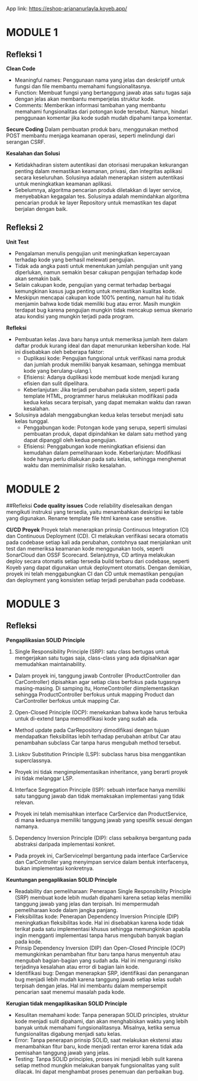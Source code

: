 App link: https://eshop-ariananurlayla.koyeb.app/

# MODULE 1

## Refleksi 1
**Clean Code**
- Meaningful names: Penggunaan nama yang jelas dan deskriptif untuk fungsi dan file membantu memahami fungsionalitasnya.
- Function: Membuat fungsi yang bertanggung jawab atas satu tugas saja dengan jelas akan membantu memperjelas struktur kode. 
- Comments: Memberikan informasi tambahan yang membantu memahami fungsionalitas dari potongan kode tersebut. Namun, hindari penggunaan komentar jika kode sudah mudah dipahami tanpa komentar.

**Secure Coding**
Dalam pembuatan produk baru, menggunakan method POST membantu menjaga keamanan operasi, seperti melindungi dari serangan CSRF.

**Kesalahan dan Solusi**
- Ketidakhadiran sistem autentikasi dan otorisasi merupakan kekurangan penting dalam memastikan keamanan, privasi, dan integritas aplikasi secara keseluruhan. Solusinya adalah menerapkan sistem autentikasi untuk meningkatkan keamanan aplikasi.
- Sebelumnya, algoritma pencarian produk diletakkan di layer service, menyebabkan kegagalan tes. Solusinya adalah memindahkan algoritma pencarian produk ke layer Repository untuk memastikan tes dapat berjalan dengan baik.

## Refleksi 2
**Unit Test**
- Pengalaman menulis pengujian unit meningkatkan kepercayaan terhadap kode yang berhasil melewati pengujian.
- Tidak ada angka pasti untuk menentukan jumlah pengujian unit yang diperlukan, namun semakin besar cakupan pengujian terhadap kode akan semakin baik.
- Selain cakupan kode, pengujian yang cermat terhadap berbagai kemungkinan kasus juga penting untuk memastikan kualitas kode.
- Meskipun mencapai cakupan kode 100% penting, namun hal itu tidak menjamin bahwa kode tidak memiliki bug atau error. Masih mungkin terdapat bug karena pengujian mungkin tidak mencakup semua skenario atau kondisi yang mungkin terjadi pada program.

**Refleksi**
- Pembuatan kelas Java baru hanya untuk memeriksa jumlah item dalam daftar produk kurang ideal dan dapat menurunkan kebersihan kode. Hal ini disebabkan oleh beberapa faktor:
  - Duplikasi kode: Pengujian fungsional untuk verifikasi nama produk dan jumlah produk memiliki banyak kesamaan, sehingga membuat kode yang berulang-ulang.\
  - Efisiensi: Adanya duplikasi kode membuat kode menjadi kurang efisien dan sulit dipelihara.
  - Keberlanjutan: Jika terjadi perubahan pada sistem, seperti pada template HTML, programmer harus melakukan modifikasi pada kedua kelas secara terpisah, yang dapat memakan waktu dan rawan kesalahan.
- Solusinya adalah menggabungkan kedua kelas tersebut menjadi satu kelas tunggal.
  - Penggabungan kode: Potongan kode yang serupa, seperti simulasi pembuatan produk, dapat dipindahkan ke dalam satu method yang dapat dipanggil oleh kedua pengujian.
  - Efisiensi: Penggabungan kode meningkatkan efisiensi dan kemudahan dalam pemeliharaan kode.
Keberlanjutan: Modifikasi kode hanya perlu dilakukan pada satu kelas, sehingga menghemat waktu dan meminimalisir risiko kesalahan.


# MODULE 2

##Refleksi
**Code quality issues**
Code reliability diselesaikan dengan mengikuti instruksi yang tersedia, yaitu menambahkan deskripsi ke table yang digunakan.
Rename template file html karena case sensitive.

**CI/CD Proyek**
Proyek telah menerapkan prinsip Continuous Integration (CI) dan Continuous Deployment (CD). CI melakukan verifikasi secara otomatis pada codebase setiap kali ada perubahan, contohnya saat menjalankan unit test dan memeriksa keamanan kode menggunakan tools, seperti SonarCloud dan OSSF Scorecard. Selanjutnya, CD artinya melakukan deploy secara otomatis setiap tersedia build terbaru dari codebase, seperti Koyeb yang dapat digunakan untuk deployment otomatis. Dengan demikian, proyek ini telah menggabungkan CI dan CD untuk memastikan pengujian dan deployment yang konsisten setiap terjadi perubahan pada codebase.


# MODULE 3

## Refleksi
**Pengaplikasian SOLID Principle**
1. Single Responsibility Principle (SRP): satu class bertugas untuk mengerjakan satu tugas saja, class-class yang ada dipisahkan agar memudahkan maintainability.
- Dalam proyek ini, tanggung jawab Controller (ProductController dan CarController) dipisahkan agar setiap class berfokus pada tugasnya masing-masing. Di samping itu, HomeController diimplementasikan sehingga ProductController berfokus untuk mapping Product dan CarController berfokus untuk mapping Car.
2. Open-Closed Principle (OCP): menekankan bahwa kode harus terbuka untuk di-extend tanpa memodifikasi kode yang sudah ada.
- Method update pada CarRepository dimodifikasi dengan tujuan mendapatkan fleksibilitas lebih terhadap perubahan atribut Car atau penambahan subclass Car tanpa harus mengubah method tersebut.
3. Liskov Substitution Principle (LSP):  subclass harus bisa menggantikan superclassnya.
- Proyek ini tidak mengimplementasikan inheritance, yang berarti proyek ini tidak melanggar LSP.
4. Interface Segregation Principle (ISP): sebuah interface hanya memiliki satu tanggung jawab dan tidak memaksakan implementasi yang tidak relevan.
- Proyek ini telah memisahkan interface CarService dan ProductService, di mana keduanya memiliki tanggung jawab yang spesifik sesuai dengan namanya.
5. Dependency Inversion Principle (DIP): class sebaiknya bergantung pada abstraksi daripada implementasi konkret.
- Pada proyek ini, CarServiceImpl bergantung pada interface CarService dan CarController yang menyimpan service dalam bentuk interfacenya, bukan implementasi konkretnya.

**Keuntungan pengaplikasian SOLID Principle**
- Readability dan pemeliharaan: Penerapan Single Responsibility Principle (SRP) membuat kode lebih mudah dipahami karena setiap kelas memiliki tanggung jawab yang jelas dan terpisah. Ini mempermudah pemeliharaan kode dalam jangka panjang.
- Fleksibilitas kode: Penerapan Dependency Inversion Principle (DIP) meningkatkan fleksibilitas kode. Hal ini disebabkan karena kode tidak terikat pada satu implementasi khusus sehingga memungkinkan apabila ingin mengganti implementasi tanpa harus mengubah banyak bagian pada kode.
- Prinsip Dependency Inversion (DIP) dan Open-Closed Principle (OCP) memungkinkan penambahan fitur baru tanpa harus menyentuh atau mengubah bagian-bagian yang sudah ada. Hal ini mengurangi risiko terjadinya kesalahan atau error di bagian lain kode.
- Identifikasi bug: Dengan menerapkan SRP, identifikasi dan penanganan bug menjadi lebih mudah karena tanggung jawab setiap kelas sudah terpisah dengan jelas. Hal ini membantu dalam mempersempit pencarian saat menemui masalah pada kode.

**Kerugian tidak mengaplikasikan SOLID Principle**
- Kesulitan memahami kode: Tanpa penerapan SOLID principles, struktur kode menjadi sulit dipahami, dan akan menghabiskan waktu yang lebih banyak untuk memahami fungsionalitasnya. Misalnya, ketika semua fungsionalitas digabung menjadi satu kelas.
- Error: Tanpa penerapan prinsip SOLID, saat melakukan ekstensi atau menambahkan fitur baru, kode menjadi rentan error karena tidak ada pemisahan tanggung jawab yang jelas.
- Testing: Tanpa SOLID principles, proses ini menjadi lebih sulit karena setiap method mungkin melakukan banyak fungsionalitas yang sulit dilacak. Ini dapat menghambat proses penemuan dan perbaikan bug.
